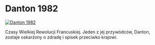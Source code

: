 Danton 1982 
=============
[![Danton 1982 ](http://vidos.pl/images/player.gif)](http://vidos.pl/danton-1982)

 Czasy Wielkiej Rewolucji Francuskiej. Jeden z jej przywódców, Danton, zostaje oskarżony o zdradę i spisek przeciwko krajowi.
